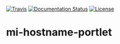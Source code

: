 [![Travis](http://img.shields.io/travis/csgf/mi-hostname-portlet/master.png)](https://travis-ci.org/csgf/mi-hostname-portlet)
[![Documentation Status](https://readthedocs.org/projects/csgf/badge/?version=latest)](http://csgf.readthedocs.org)
[![License](https://img.shields.io/github/license/csgf/mi-hostname-portlet.svg?style?flat)](http://www.apache.org/licenses/LICENSE-2.0.txt)

# mi-hostname-portlet
